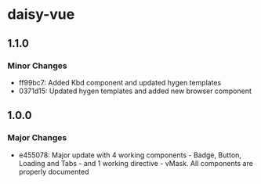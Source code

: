 # daisy-vue

## 1.1.0

### Minor Changes

- ff99bc7: Added Kbd component and updated hygen templates
- 0371d15: Updated hygen templates and added new browser component

## 1.0.0

### Major Changes

- e455078: Major update with 4 working components - Badge, Button, Loading and Tabs - and 1 working directive - vMask. All components are properly documented

